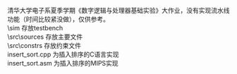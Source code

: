 清华大学电子系夏季学期《数字逻辑与处理器基础实验》大作业，没有实现流水线功能（时间比较紧没做），仅供参考。\
\sim 存放testbench\
\src\sources 存放主要文件\
\src\constrs 存放约束文件\
insert_sort.cpp 为插入排序的C语言实现\
insert_sort.asm 为插入排序的MIPS实现
